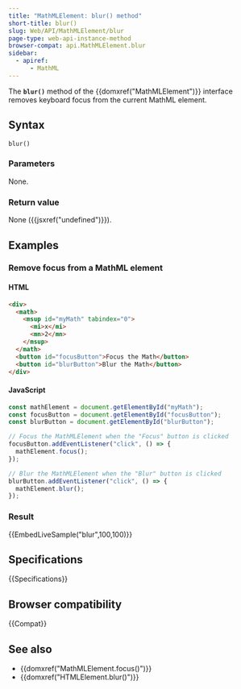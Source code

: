 ```yaml
---
title: "MathMLElement: blur() method"
short-title: blur()
slug: Web/API/MathMLElement/blur
page-type: web-api-instance-method
browser-compat: api.MathMLElement.blur
sidebar:
  - apiref:
      - MathML
---
```


The **`blur()`** method of the {{domxref("MathMLElement")}} interface removes keyboard focus from the current MathML element.

## Syntax

```js-nolint
blur()
```

### Parameters

None.

### Return value

None ({{jsxref("undefined")}}).

## Examples

### Remove focus from a MathML element

#### HTML

```html
<div>
  <math>
    <msup id="myMath" tabindex="0">
      <mi>x</mi>
      <mn>2</mn>
    </msup>
  </math>
  <button id="focusButton">Focus the Math</button>
  <button id="blurButton">Blur the Math</button>
</div>
```

#### JavaScript

```js
const mathElement = document.getElementById("myMath");
const focusButton = document.getElementById("focusButton");
const blurButton = document.getElementById("blurButton");

// Focus the MathMLElement when the "Focus" button is clicked
focusButton.addEventListener("click", () => {
  mathElement.focus();
});

// Blur the MathMLElement when the "Blur" button is clicked
blurButton.addEventListener("click", () => {
  mathElement.blur();
});
```

### Result

{{EmbedLiveSample("blur",100,100)}}

## Specifications

{{Specifications}}

## Browser compatibility

{{Compat}}

## See also

- {{domxref("MathMLElement.focus()")}}
- {{domxref("HTMLElement.blur()")}}
